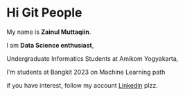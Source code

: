 # Hi Git People
 

My name is **Zainul Muttaqiin**.

I am **Data Science enthusiast**, 

Undergraduate Informatics Students at Amikom Yogyakarta,

I'm students at Bangkit 2023 on Machine Learning path

if you have interest, follow my account [Linkedin](https://www.linkedin.com/in/zainulmuttaqiin/) plzz.

